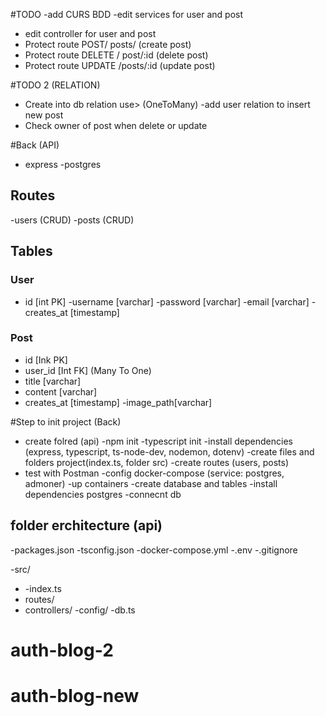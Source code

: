 #TODO
-add CURS BDD
-edit services for user and post

- edit controller for user and post
- Protect route POST/ posts/ (create post)
- Protect route DELETE / post/:id (delete post)
- Protect route UPDATE /posts/:id (update post)

#TODO 2 (RELATION)

- Create into db relation use> (OneToMany)
  -add user relation to insert new post
- Check owner of post when delete or update

#Back (API)

- express
  -postgres

## Routes

-users (CRUD)
-posts (CRUD)

## Tables

### User

- id [int PK]
  -username [varchar]
  -password [varchar]
  -email [varchar]
  -creates_at [timestamp]

### Post

- id [Ink PK]
- user_id [Int FK] (Many To One)
- title [varchar]
- content [varchar]
- creates_at [timestamp]
  -image_path[varchar]

#Step to init project (Back)

- create folred (api)
  -npm init
  -typescript init
  -install dependencies (express, typescript, ts-node-dev, nodemon, dotenv)
  -create files and folders project(index.ts, folder src)
  -create routes (users, posts)
- test with Postman
  -config docker-compose (service: postgres, admoner)
  -up containers
  -create database and tables
  -install dependencies postgres
  -connecnt db

## folder erchitecture (api)

-packages.json
-tsconfig.json
-docker-compose.yml
-.env
-.gitignore

-src/

- -index.ts
- routes/
- controllers/
  -config/
  -db.ts

# auth-blog-2

# auth-blog-new
